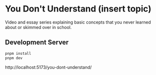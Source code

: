 # You Don't Understand (insert topic)

Video and essay series explaining basic concepts that you never learned about or skimmed over in school.   

## Development Server

```bash
pnpm install
pnpm dev
```

http://localhost:5173/you-dont-understand/
